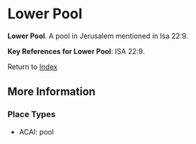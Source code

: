 # Lower Pool
**Lower Pool**. 
A pool in Jerusalem mentioned in Isa 22:9. 




**Key References for Lower Pool**: 
ISA 22:9. 






Return to [Index](00-Index.md)

## More Information

### Place Types

* ACAI: pool





